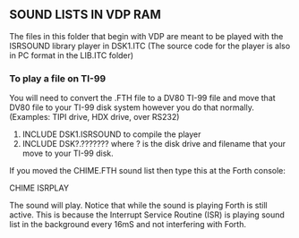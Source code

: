 ## SOUND LISTS IN VDP RAM
The files in this folder that begin with VDP are meant to be played with the
ISRSOUND library player in DSK1.ITC
(The source code for the player is also in PC format in the LIB.ITC folder)

### To play a file on TI-99
You will need to convert the .FTH file to a DV80 TI-99 file and move that DV80
file to your TI-99 disk system however you do that normally.
(Examples: TIPI drive, HDX drive, over RS232)

1. INCLUDE DSK1.ISRSOUND  to compile the player
2. INCLUDE DSK?.???????   where ? is the disk drive and filename that your
   move to your TI-99 disk.

If you moved the CHIME.FTH sound list then type this at the Forth console:

CHIME ISRPLAY

The sound will play.
Notice that while the sound is playing Forth is still active.
This is because the Interrupt Service Routine (ISR) is playing sound list in
the background every 16mS and not interfering with Forth.
